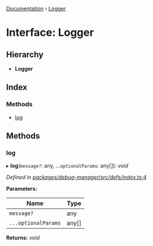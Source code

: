 [Documentation](../README.md) › [Logger](logger.md)

# Interface: Logger

## Hierarchy

* **Logger**

## Index

### Methods

* [log](logger.md#log)

## Methods

###  log

▸ **log**(`message?`: any, ...`optionalParams`: any[]): *void*

*Defined in [packages/debug-manager/src/defs/index.ts:4](https://github.com/badbatch/graphql-box/blob/7c0d2fe/packages/debug-manager/src/defs/index.ts#L4)*

**Parameters:**

Name | Type |
------ | ------ |
`message?` | any |
`...optionalParams` | any[] |

**Returns:** *void*
